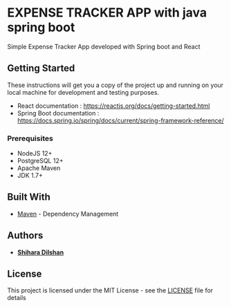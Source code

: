 # EXPENSE TRACKER APP with java spring boot

Simple Expense Tracker App developed with Spring boot and React

## Getting Started

These instructions will get you a copy of the project up and running on your local machine for development and testing purposes.

* React documentation : https://reactjs.org/docs/getting-started.html
* Spring Boot documentation : https://docs.spring.io/spring/docs/current/spring-framework-reference/

### Prerequisites

* NodeJS 12+
* PostgreSQL 12+
* Apache Maven
* JDK 1.7+


## Built With

* [Maven](https://maven.apache.org/) - Dependency Management


## Authors

* **[Shihara Dilshan](https://github.com/Shihara-Dilshan)**

## License

This project is licensed under the MIT License - see the [LICENSE](https://github.com/nadunc/AWS-S3-image-uploader-with-java-spring-boot/blob/master/LICENSE) file for details
